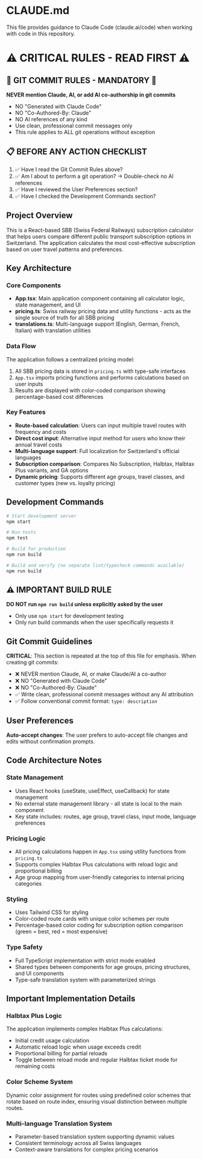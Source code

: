 # CLAUDE.md

This file provides guidance to Claude Code (claude.ai/code) when working with code in this repository.

# ⚠️ CRITICAL RULES - READ FIRST ⚠️

## 🚫 GIT COMMIT RULES - MANDATORY 🚫
**NEVER mention Claude, AI, or add AI co-authorship in git commits**
- NO "Generated with Claude Code" 
- NO "Co-Authored-By: Claude"
- NO AI references of any kind
- Use clean, professional commit messages only
- This rule applies to ALL git operations without exception

## 📋 BEFORE ANY ACTION CHECKLIST
1. ✅ Have I read the Git Commit Rules above?
2. ✅ Am I about to perform a git operation? → Double-check no AI references
3. ✅ Have I reviewed the User Preferences section?
4. ✅ Have I checked the Development Commands section?

## Project Overview

This is a React-based SBB (Swiss Federal Railways) subscription calculator that helps users compare different public transport subscription options in Switzerland. The application calculates the most cost-effective subscription based on user travel patterns and preferences.

## Key Architecture

### Core Components
- **App.tsx**: Main application component containing all calculator logic, state management, and UI
- **pricing.ts**: Swiss railway pricing data and utility functions - acts as the single source of truth for all SBB pricing
- **translations.ts**: Multi-language support (English, German, French, Italian) with translation utilities

### Data Flow
The application follows a centralized pricing model:
1. All SBB pricing data is stored in `pricing.ts` with type-safe interfaces
2. `App.tsx` imports pricing functions and performs calculations based on user inputs
3. Results are displayed with color-coded comparison showing percentage-based cost differences

### Key Features
- **Route-based calculation**: Users can input multiple travel routes with frequency and costs
- **Direct cost input**: Alternative input method for users who know their annual travel costs
- **Multi-language support**: Full localization for Switzerland's official languages
- **Subscription comparison**: Compares No Subscription, Halbtax, Halbtax Plus variants, and GA options
- **Dynamic pricing**: Supports different age groups, travel classes, and customer types (new vs. loyalty pricing)

## Development Commands

```bash
# Start development server
npm start

# Run tests
npm test

# Build for production
npm run build

# Build and verify (no separate lint/typecheck commands available)
npm run build
```

## ⚠️ IMPORTANT BUILD RULE
**DO NOT run `npm run build` unless explicitly asked by the user**
- Only use `npm start` for development testing
- Only run build commands when the user specifically requests it

## Git Commit Guidelines

**CRITICAL**: This section is repeated at the top of this file for emphasis. When creating git commits:
- ❌ NEVER mention Claude, AI, or make Claude/AI a co-author
- ❌ NO "Generated with Claude Code"
- ❌ NO "Co-Authored-By: Claude" 
- ✅ Write clean, professional commit messages without any AI attribution
- ✅ Follow conventional commit format: `type: description`

## User Preferences

**Auto-accept changes**: The user prefers to auto-accept file changes and edits without confirmation prompts.

## Code Architecture Notes

### State Management
- Uses React hooks (useState, useEffect, useCallback) for state management
- No external state management library - all state is local to the main component
- Key state includes: routes, age group, travel class, input mode, language preferences

### Pricing Logic
- All pricing calculations happen in `App.tsx` using utility functions from `pricing.ts`
- Supports complex Halbtax Plus calculations with reload logic and proportional billing
- Age group mapping from user-friendly categories to internal pricing categories

### Styling
- Uses Tailwind CSS for styling
- Color-coded route cards with unique color schemes per route
- Percentage-based color coding for subscription option comparison (green = best, red = most expensive)

### Type Safety
- Full TypeScript implementation with strict mode enabled
- Shared types between components for age groups, pricing structures, and UI components
- Type-safe translation system with parameterized strings

## Important Implementation Details

### Halbtax Plus Logic
The application implements complex Halbtax Plus calculations:
- Initial credit usage calculation
- Automatic reload logic when usage exceeds credit
- Proportional billing for partial reloads
- Toggle between reload mode and regular Halbtax ticket mode for remaining costs

### Color Scheme System
Dynamic color assignment for routes using predefined color schemes that rotate based on route index, ensuring visual distinction between multiple routes.

### Multi-language Translation System
- Parameter-based translation system supporting dynamic values
- Consistent terminology across all Swiss languages
- Context-aware translations for complex pricing scenarios